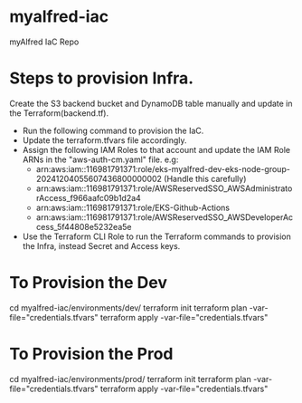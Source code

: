 # myalfred-iac
myAlfred IaC Repo

# Steps to provision Infra.

Create the S3 backend bucket and DynamoDB table manually and update in the Terraform(backend.tf).


- Run the following command to provision the IaC.
- Update the terraform.tfvars file accordingly.
- Assign the following IAM Roles to that account and update the IAM Role ARNs in the "aws-auth-cm.yaml" file.
e.g:
    - arn:aws:iam::116981791371:role/eks-myalfred-dev-eks-node-group-20241204055607436800000002 (Handle this carefully)
    - arn:aws:iam::116981791371:role/AWSReservedSSO_AWSAdministratorAccess_f966aafc09b1d2a4
    - arn:aws:iam::116981791371:role/EKS-Github-Actions
    - arn:aws:iam::116981791371:role/AWSReservedSSO_AWSDeveloperAccess_5f44808e5232ea5e
- Use the Terraform CLI Role to run the Terraform commands to provision the Infra, instead Secret and Access keys.

# To Provision the Dev
cd myalfred-iac/environments/dev/
terraform init
terraform plan -var-file="credentials.tfvars"
terraform apply -var-file="credentials.tfvars"

# To Provision the Prod
cd myalfred-iac/environments/prod/
terraform init
terraform plan -var-file="credentials.tfvars"
terraform apply -var-file="credentials.tfvars"